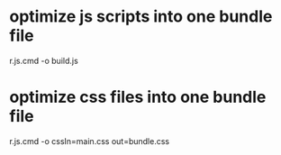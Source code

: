 # optimize js scripts into one bundle file
r.js.cmd -o build.js

# optimize css files into one bundle file
r.js.cmd -o cssIn=main.css out=bundle.css